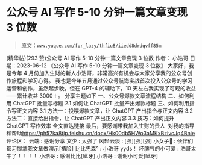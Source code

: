 # 公众号 AI 写作 5-10 分钟一篇文章变现 3 位数

> 原文：[`www.yuque.com/for_lazy/thfiu8/iiedd8drdqvff85m`](https://www.yuque.com/for_lazy/thfiu8/iiedd8drdqvff85m)

<ne-h2 id="265f677d" data-lake-id="265f677d"><ne-heading-ext><ne-heading-anchor></ne-heading-anchor><ne-heading-fold></ne-heading-fold></ne-heading-ext><ne-heading-content><ne-text id="u9c1b69bc">(精华帖)(293 赞)公众号 AI 写作 5-10 分钟一篇文章变现 3 位数</ne-text></ne-heading-content></ne-h2> <ne-p id="ub080f301" data-lake-id="ub080f301"><ne-text id="ub5f58ea6">作者： 小浩哥</ne-text></ne-p> <ne-p id="u794a8896" data-lake-id="u794a8896"><ne-text id="uf5adb1d1">日期：2023-06-12</ne-text></ne-p> <ne-p id="ubc49e52b" data-lake-id="ubc49e52b"><ne-text id="u6deddc61">《公众号 AI 写作 5-10 分钟一篇文章变现 3 位数》</ne-text></ne-p> <ne-p id="u3fd63e6f" data-lake-id="u3fd63e6f"><ne-text id="u33dc7559">大家好，我是今年 4 月份加入生财的新人小浩哥，非常高兴有机会与大家分享我的公众号创作旅程和学习心得。</ne-text></ne-p> <ne-p id="u56aef27f" data-lake-id="u56aef27f"><ne-text id="u25978cd3">我也是今年五月通过公众号航海实战首次投入公众号的学习运营和创作，虽然起步晚，但在 GPT-4 的辅助下，10 天左右我实现了可观的收益——累计收益 3000＋。</ne-text></ne-p> <ne-p id="u0f5905f0" data-lake-id="u0f5905f0"><ne-text id="ue81b41c3">分享主题如下</ne-text></ne-p> <ne-p id="uf0a544f7" data-lake-id="uf0a544f7"><ne-text id="uab255f70">一、公众号爆款文章流程结构</ne-text></ne-p> <ne-p id="ubd0c6ee3" data-lake-id="ubd0c6ee3"><ne-text id="u797be377">二、如何利用 ChatGPT 批量写标题</ne-text></ne-p> <ne-p id="u09c6f0e0" data-lake-id="u09c6f0e0"><ne-text id="ud789cc4c">2.1 如何让 ChatGPT 批量产出爆款标题</ne-text></ne-p> <ne-p id="ua52d7b0a" data-lake-id="ua52d7b0a"><ne-text id="ucfe25e12">三、如何利用指令写正文内容</ne-text></ne-p> <ne-p id="uc0ac6b46" data-lake-id="uc0ac6b46"><ne-text id="u87f88506">3.1 方法一：投喂爆款文章，让 ChatGPT 产出指令与正文内容</ne-text></ne-p> <ne-p id="u57c5fc5b" data-lake-id="u57c5fc5b"><ne-text id="ucd253196">3.2 方法二：直接给出指令，让 ChatGPT 产出正文内容</ne-text></ne-p> <ne-p id="u97a4f8f7" data-lake-id="u97a4f8f7"><ne-text id="u5eaf5cfd">3.3 技巧：如何提升 ChatGPT 写作效率</ne-text> <ne-text id="uf8b8e525">全文直达链接</ne-text> <ne-text id="u9bf1b438">最后，要感谢带我加入生财的贵人  对我的指导和帮助</ne-text>[<ne-text id="u6905d5e0">https://ph57ka8tip.feishu.cn/docx/Hk00db5HWo3aMKxBzivcJq4Bnie</ne-text>](https://ph57ka8tip.feishu.cn/docx/Hk00db5HWo3aMKxBzivcJq4Bnie)</ne-p> <ne-hole id="uca1e0b3a" data-lake-id="uca1e0b3a"><ne-card data-card-name="hr" data-card-type="block" id="YtHdt" data-event-boundary="card"><ne-p id="u05be4ec8" data-lake-id="u05be4ec8"><ne-text id="u894401ae">评论区：</ne-text></ne-p> <ne-p id="uf14129a6" data-lake-id="uf14129a6"><ne-text id="uaba73f58">云端 : 感谢分享</ne-text> <ne-text id="u845582fb">文少 : 太强了</ne-text> <ne-text id="ub370c92b">风轻云淡 : [强][强][强]</ne-text> <ne-text id="ue14c0656">小女子💋 : 伙伴们都习惯拿我文章做演示[捂脸]</ne-text> <ne-text id="u6660dc10">比比先森° : 小浩哥 yyds！</ne-text> <ne-text id="uad94972d">坏脾气的小可爱 : 浩哥太牛了！！！！</ne-text> <ne-text id="ufb53c1b9">小浩哥 : 感谢比比[呲牙]</ne-text> <ne-text id="u48bd2cce">小浩哥 : 谢谢小可爱[呲牙]</ne-text></ne-p></ne-card></ne-hole>